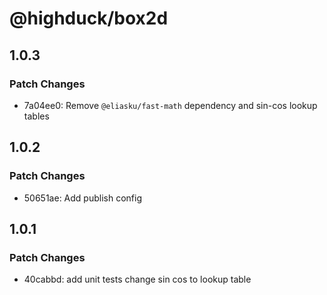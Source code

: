 # @highduck/box2d

## 1.0.3

### Patch Changes

- 7a04ee0: Remove `@eliasku/fast-math` dependency and sin-cos lookup tables

## 1.0.2

### Patch Changes

- 50651ae: Add publish config

## 1.0.1

### Patch Changes

- 40cabbd: add unit tests
  change sin cos to lookup table
